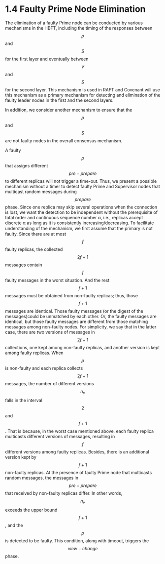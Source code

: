 # 1.4 Faulty Prime Node Elimination

The elimination of a faulty Prime node can be conducted by various mechanisms in the HBFT, including the timing of the responses between $$p$$ and $$S$$ for the first layer and eventually between $$V$$ and $$S$$ for the second layer. This mechanism is used in RAFT and Covenant will use this mechanism as a primary mechanism for detecting and elimination of the faulty leader nodes in the first and the second layers.&#x20;

In addition, we consider another mechanism to ensure that the $$p$$ and $$S$$ are not faulty nodes in the overall consensus mechanism.&#x20;

A faulty $$p$$ that assigns different $$pre−prepare$$ to different replicas will not trigger a time-out. Thus, we present a possible mechanism without a timer to detect faulty Prime and Supervisor nodes that multicast random messages during $$prepare$$ phase. Since one replica may skip several operations when the connection is lost, we want the detection to be independent without the prerequisite of total order and continuous sequence number α, i.e., replicas accept discrete α as long as it is consistently increasing/decreasing. To facilitate understanding of the mechanism, we ﬁrst assume that the primary is not faulty. Since there are at most $$f$$ faulty replicas, the collected $$2f+ 1$$ messages contain $$f$$ faulty messages in the worst situation. And the rest $$f+ 1$$ messages must be obtained from non-faulty replicas; thus, those $$f+ 1$$ messages are identical. Those faulty messages (or the digest of the messages)could be unmatched by each other. Or, the faulty messages are identical, but those faulty messages are different from those matching messages among non-faulty nodes. For simplicity, we say that in the latter case, there are two versions of messages in $$2f+ 1$$ collections, one kept among non-faulty replicas, and another version is kept among faulty replicas. When $$p$$ is non-faulty and each replica collects $$2f+ 1$$ messages, the number of different versions $$n_v$$ falls in the interval $$2$$ and $$f+ 1$$. That is because, in the worst case mentioned above, each faulty replica multicasts different versions of messages, resulting in $$f$$ different versions among faulty replicas. Besides, there is an additional version kept by $$f+ 1$$ non-faulty replicas. At the presence of faulty Prime node that multicasts random messages, the messages in $$pre−prepare$$ that received by non-faulty replicas differ. In other words, $$n_v$$ exceeds the upper bound $$f+ 1$$, and the $$p$$ is detected to be faulty. This condition, along with timeout, triggers the $$view−change$$ phase.
